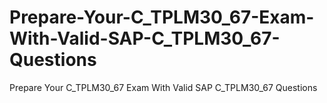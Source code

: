 # Prepare-Your-C_TPLM30_67-Exam-With-Valid-SAP-C_TPLM30_67-Questions
Prepare Your C_TPLM30_67 Exam With Valid SAP C_TPLM30_67 Questions
